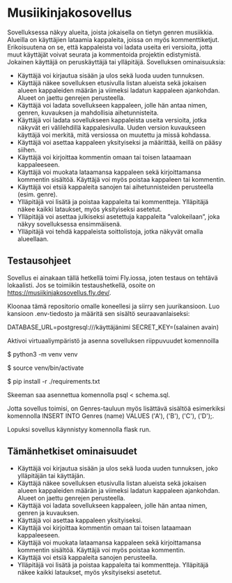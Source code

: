 # Musiikinjakosovellus
Sovelluksessa näkyy alueita, joista jokaisella on tietyn genren musiikkia. Alueilla on käyttäjien lataamia kappaleita, joissa on myös kommenttiketjut. Erikoisuutena on se, että kappaleista voi ladata useita eri versioita, jotta muut käyttäjät voivat seurata ja kommentoida projektin edistymistä. Jokainen käyttäjä on peruskäyttäjä tai ylläpitäjä.
Sovelluksen ominaisuuksia:
- Käyttäjä voi kirjautua sisään ja ulos sekä luoda uuden tunnuksen.
- Käyttäjä näkee sovelluksen etusivulla listan alueista sekä jokaisen alueen kappaleiden määrän ja viimeksi ladatun kappaleen ajankohdan. Alueet on jaettu genrejen perusteella.
- Käyttäjä voi ladata sovellukseen kappaleen, jolle hän antaa nimen, genren, kuvauksen ja mahdollisia aihetunnisteita. 
- Käyttäjä voi ladata sovellukseen kappaleista useita versioita, jotka näkyvät eri välilehdillä kappalesivulla. Uuden version kuvaukseen käyttäjä voi merkitä, mitä versiossa on muutettu ja missä kohdassa.
- Käyttäjä voi asettaa kappaleen yksityiseksi ja määrittää, keillä on pääsy siihen.
- Käyttäjä voi kirjoittaa kommentin omaan tai toisen lataamaan kappaleeseen.
- Käyttäjä voi muokata lataamansa kappaleen sekä kirjoittamansa kommentin sisältöä. Käyttäjä voi myös poistaa kappaleen tai kommentin.
- Käyttäjä voi etsiä kappaleita sanojen tai aihetunnisteiden perusteella (esim. genre).
- Ylläpitäjä voi lisätä ja poistaa kappaleita tai kommentteja. Ylläpitäjä näkee kaikki lataukset, myös yksityiseksi asetetut.
- Ylläpitäjä voi asettaa julkiseksi asetettuja kappaleita ”valokeilaan”, joka näkyy sovelluksessa ensimmäisenä.
- Ylläpitäjä voi tehdä kappaleista soittolistoja, jotka näkyvät omalla alueellaan.

## Testausohjeet

Sovellus ei ainakaan tällä hetkellä toimi Fly.iossa, joten testaus on tehtävä lokaalisti. Jos se toimiikin testaushetkellä, osoite on https://musiikinjakosovellus.fly.dev/.

Kloonaa tämä repositorio omalle koneellesi ja siirry sen juurikansioon. Luo kansioon .env-tiedosto ja määritä sen sisältö seuraavanlaiseksi:

DATABASE_URL=postgresql:///käyttäjänimi
SECRET_KEY=(salainen avain)

Aktivoi virtuaaliympäristö ja asenna sovelluksen riippuvuudet komennoilla

$ python3 -m venv venv

$ source venv/bin/activate

$ pip install -r ./requirements.txt

Skeeman saa asennettua komennolla psql < schema.sql.

Jotta sovellus toimisi, on Genres-tauluun myös lisättävä sisältöä esimerkiksi komennolla INSERT INTO Genres (name) VALUES ('A'), ('B'), ('C'), ('D');. 

Lopuksi sovellus käynnistyy komennolla flask run.

## Tämänhetkiset ominaisuudet

- Käyttäjä voi kirjautua sisään ja ulos sekä luoda uuden tunnuksen, joko ylläpitäjän tai käyttäjän.
- Käyttäjä näkee sovelluksen etusivulla listan alueista sekä jokaisen alueen kappaleiden määrän ja viimeksi ladatun kappaleen ajankohdan. Alueet on jaettu genrejen perusteella.
- Käyttäjä voi ladata sovellukseen kappaleen, jolle hän antaa nimen, genren ja kuvauksen.
- Käyttäjä voi asettaa kappaleen yksityiseksi.
- Käyttäjä voi kirjoittaa kommentin omaan tai toisen lataamaan kappaleeseen.
- Käyttäjä voi muokata lataamansa kappaleen sekä kirjoittamansa kommentin sisältöä. Käyttäjä voi myös poistaa kommentin.
- Käyttäjä voi etsiä kappaleita sanojen perusteella.
- Ylläpitäjä voi lisätä ja poistaa kappaleita tai kommentteja. Ylläpitäjä näkee kaikki lataukset, myös yksityiseksi asetetut.
